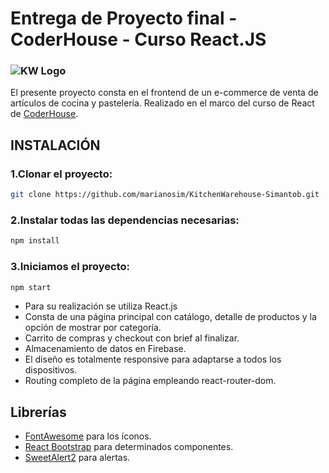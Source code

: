 
# Entrega de Proyecto final - CoderHouse - Curso React.JS 

### ![KW Logo](https://res.cloudinary.com/dzxg6dw84/image/upload/v1666293813/KitchenWarehouse/Captura_de_Pantalla_2022-10-20_a_la_s_16.21.54_e45i91.png)

El presente proyecto consta en el frontend de un e-commerce de venta de artículos de cocina y pastelería. 
Realizado en el marco del curso de React de [CoderHouse](https://www.coderhouse.com/).

## INSTALACIÓN
### 1.Clonar el proyecto:
```bash
git clone https://github.com/marianosim/KitchenWarehouse-Simantob.git
```
### 2.Instalar todas las dependencias necesarias:
```bash
npm install
```

### 3.Iniciamos el proyecto:
``` bash
npm start
```

- Para su realización se utiliza React.js
- Consta de una página principal con catálogo, detalle de productos y la opción de mostrar por categoría.
- Carrito de compras y checkout con brief al finalizar. 
- Almacenamiento de datos en Firebase.
- El diseño es totalmente responsive para adaptarse a todos los dispositivos. 
- Routing completo de la página empleando react-router-dom. 

## Librerías
- [FontAwesome](https://fontawesome.com/) para los íconos. 
- [React Bootstrap](https://react-bootstrap.github.io/) para determinados componentes. 
- [SweetAlert2](https://sweetalert2.github.io/) para alertas.
